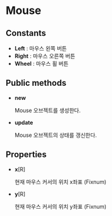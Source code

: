 Mouse
====

Constants
----
* __Left__ : 마우스 왼쪽 버튼
* __Right__ : 마우스 오른쪽 버튼
* __Wheel__ : 마우스 휠 버튼

Public methods
----
* __new__

  Mouse 오브젝트를 생성한다.
  
* __update__

  Mouse 오브젝트의 상태를 갱신한다.
  
Properties
----
* __x__[R]

  현재 마우스 커서의 위치 x좌표 (Fixnum)
  
* __y__[R]

  현재 마우스 커서의 위치 y좌표 (Fixnum)
